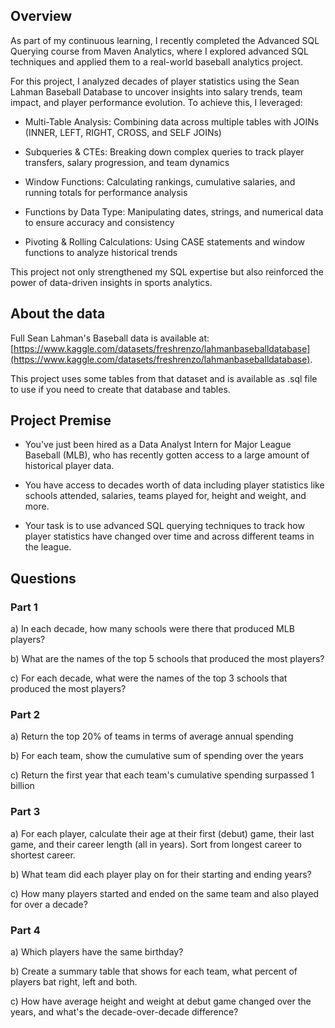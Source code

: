 ## Overview

As part of my continuous learning, I recently completed the Advanced SQL Querying course from Maven Analytics, where I explored advanced SQL techniques and applied them to a real-world baseball analytics project.

For this project, I analyzed decades of player statistics using the Sean Lahman Baseball Database to uncover insights into salary trends, team impact, and player performance evolution. To achieve this, I leveraged:

*   Multi-Table Analysis: Combining data across multiple tables with JOINs (INNER, LEFT, RIGHT, CROSS, and SELF JOINs)
    
*   Subqueries & CTEs: Breaking down complex queries to track player transfers, salary progression, and team dynamics
    
*   Window Functions: Calculating rankings, cumulative salaries, and running totals for performance analysis
    
*   Functions by Data Type: Manipulating dates, strings, and numerical data to ensure accuracy and consistency
    
*   Pivoting & Rolling Calculations: Using CASE statements and window functions to analyze historical trends
    

This project not only strengthened my SQL expertise but also reinforced the power of data-driven insights in sports analytics.

## About the data

Full Sean Lahman's Baseball data is available at: [https://www.kaggle.com/datasets/freshrenzo/lahmanbaseballdatabase](https://www.kaggle.com/datasets/freshrenzo/lahmanbaseballdatabase). 

This project uses some tables from that dataset and is available as .sql file to use if you need to create that database and tables.

## Project Premise

*   You've just been hired as a Data Analyst Intern for Major League Baseball (MLB), who has recently gotten access to a large amount of historical player data.
    
*   You have access to decades worth of data including player statistics like schools attended, salaries, teams played for, height and weight, and more.
    
*   Your task is to use advanced SQL querying techniques to track how player statistics have changed over time and across different teams in the league.
    

## Questions

### Part 1

a) In each decade, how many schools were there that produced MLB players?


b) What are the names of the top 5 schools that produced the most players?


c) For each decade, what were the names of the top 3 schools that produced the most players?

### Part 2

a) Return the top 20% of teams in terms of average annual spending

b) For each team, show the cumulative sum of spending over the years

c) Return the first year that each team's cumulative spending surpassed 1 billion

### Part 3

a) For each player, calculate their age at their first (debut) game, their last game, and their career length (all in years). Sort from longest career to shortest career.

b) What team did each player play on for their starting and ending years?

c) How many players started and ended on the same team and also played for over a decade?

### Part 4

a) Which players have the same birthday?

b) Create a summary table that shows for each team, what percent of players bat right, left and both.


c) How have average height and weight at debut game changed over the years, and what's the decade-over-decade difference?
